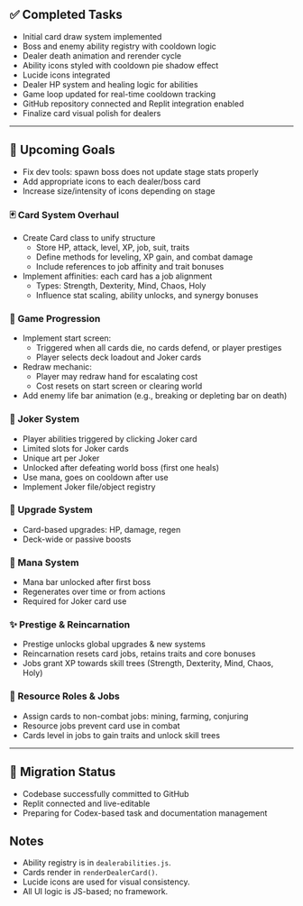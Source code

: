 
## ✅ Completed Tasks
- Initial card draw system implemented
- Boss and enemy ability registry with cooldown logic
- Dealer death animation and rerender cycle
- Ability icons styled with cooldown pie shadow effect
- Lucide icons integrated
- Dealer HP system and healing logic for abilities
- Game loop updated for real-time cooldown tracking
- GitHub repository connected and Replit integration enabled
- Finalize card visual polish for dealers

---

## 🚧 Upcoming Goals
- Fix dev tools: spawn boss does not update stage stats properly
- Add appropriate icons to each dealer/boss card
- Increase size/intensity of icons depending on stage

### 🃏 Card System Overhaul
- Create Card class to unify structure
  - Store HP, attack, level, XP, job, suit, traits
  - Define methods for leveling, XP gain, and combat damage
  - Include references to job affinity and trait bonuses
- Implement affinities: each card has a job alignment
  - Types: Strength, Dexterity, Mind, Chaos, Holy
  - Influence stat scaling, ability unlocks, and synergy bonuses

### 🔁 Game Progression
- Implement start screen:
  - Triggered when all cards die, no cards defend, or player prestiges
  - Player selects deck loadout and Joker cards
- Redraw mechanic:
  - Player may redraw hand for escalating cost
  - Cost resets on start screen or clearing world
- Add enemy life bar animation (e.g., breaking or depleting bar on death)

### 🧙 Joker System
- Player abilities triggered by clicking Joker card
- Limited slots for Joker cards
- Unique art per Joker
- Unlocked after defeating world boss (first one heals)
- Use mana, goes on cooldown after use
- Implement Joker file/object registry

### 🔼 Upgrade System
- Card-based upgrades: HP, damage, regen
- Deck-wide or passive boosts

### 🔮 Mana System
- Mana bar unlocked after first boss
- Regenerates over time or from actions
- Required for Joker card use

### ✨ Prestige & Reincarnation
- Prestige unlocks global upgrades & new systems
- Reincarnation resets card jobs, retains traits and core bonuses
- Jobs grant XP towards skill trees (Strength, Dexterity, Mind, Chaos, Holy)

### 🌾 Resource Roles & Jobs
- Assign cards to non-combat jobs: mining, farming, conjuring
- Resource jobs prevent card use in combat
- Cards level in jobs to gain traits and unlock skill trees

---

## 🔄 Migration Status
- Codebase successfully committed to GitHub
- Replit connected and live-editable
- Preparing for Codex-based task and documentation management

## Notes
- Ability registry is in `dealerabilities.js`.
- Cards render in `renderDealerCard()`.
- Lucide icons are used for visual consistency.
- All UI logic is JS-based; no framework.

